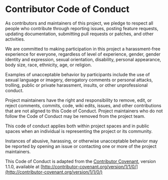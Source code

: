 # Contributor Code of Conduct

As contributors and maintainers of this project, we pledge to respect all people who contribute through reporting 
issues, posting feature requests, updating documentation, submitting pull requests or patches, and other activities.

We are committed to making participation in this project a harassment-free experience for everyone, regardless of 
level of experience, gender, gender identity and expression, sexual orientation, disability, personal appearance, 
body size, race, ethnicity, age, or religion.

Examples of unacceptable behavior by participants include the use of sexual language or imagery, derogatory comments 
or personal attacks, trolling, public or private harassment, insults, or other unprofessional conduct.

Project maintainers have the right and responsibility to remove, edit, or reject comments, commits, code, wiki edits, 
issues, and other contributions that are not aligned to this Code of Conduct. Project maintainers who do not follow 
the Code of Conduct may be removed from the project team.

This code of conduct applies both within project spaces and in public spaces when an individual is representing the 
project or its community.

Instances of abusive, harassing, or otherwise unacceptable behavior may be reported by opening an issue or 
contacting one or more of the project maintainers.

This Code of Conduct is adapted from the [Contributor Covenant](http://contributor-covenant.org), version 1.1.0, 
available at [http://contributor-covenant.org/version/1/1/0/](http://contributor-covenant.org/version/1/1/0/)